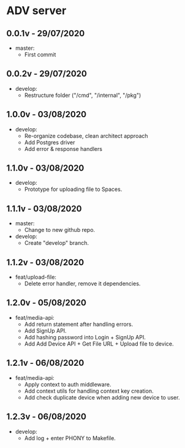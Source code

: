 # ADV server
## 0.0.1v - 29/07/2020
- master:
	+ First commit
## 0.0.2v - 29/07/2020
- develop:
	+ Restructure folder ("/cmd", "/internal", "/pkg")
## 1.0.0v - 03/08/2020
- develop:
	+ Re-organize codebase, clean architect approach
	+ Add Postgres driver
	+ Add error & response handlers
## 1.1.0v - 03/08/2020
- develop:
	+ Prototype for uploading file to Spaces.
## 1.1.1v - 03/08/2020
- master:
	+ Change to new github repo.
- develop:
	+ Create "develop" branch.
## 1.1.2v - 03/08/2020
- feat/upload-file:
	+ Delete error handler, remove it dependencies.
## 1.2.0v - 05/08/2020
- feat/media-api:
	+ Add return statement after handling errors.
	+ Add SignUp API.
	+ Add hashing password into Login + SignUp API.
	+ Add Add Device API + Get File URL + Upload file to device.
## 1.2.1v - 06/08/2020
- feat/media-api:
	+ Apply context to auth middleware.
	+ Add context utils for handling context key creation.
	+ Add check duplicate device when adding new device to user.
## 1.2.3v - 06/08/2020
- develop:
	+ Add log + enter PHONY to Makefile.

